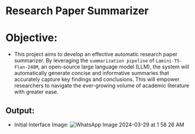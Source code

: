 # Research Paper Summarizer
# Objective:
- This project aims to develop an effective automatic research paper summarizer. By leveraging the `summarization pipeline` of `Lamini-T5-Flan-248M`, an open-source large language model (LLM), the system will automatically generate concise and informative summaries that accurately capture key findings and conclusions. This will empower researchers to navigate the ever-growing volume of academic literature with greater ease.
## Output:
* Initial Interface Image:
![WhatsApp Image 2024-03-29 at 1 58 26 AM](https://github.com/TSS-sniper/Research_ppr_Summarizer/assets/121627136/18d07353-1be9-40f0-a46c-b1ddc09bd1fc)
